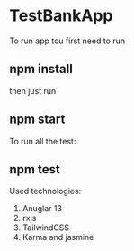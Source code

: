 # TestBankApp
To run app tou first need to run
## npm install
then just run
## npm start

To run all the test:
## npm test

Used technologies:
1. Anuglar 13
2. rxjs
3. TailwindCSS
4. Karma and jasmine
